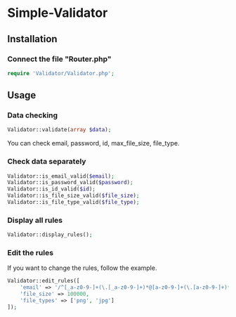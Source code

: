 # Simple-Validator

## Installation

### Connect the file "Router.php"

```php
require 'Validator/Validator.php';
```

## Usage

### Data checking

```php
Validator::validate(array $data);
```
You can check email, password, id, max_file_size, file_type.

### Check data separately
```php
Validator::is_email_valid($email);
Validator::is_password_valid($password);
Validator::is_id_valid($id);
Validator::is_file_size_valid($file_size);
Validator::is_file_type_valid($file_type);
```

### Display all rules 
```php
Validator::display_rules();
```

### Edit the rules 
If you want to change the rules, follow the example.

```php
Validator::edit_rules([
    'email' => '/^[_a-z0-9-]+(\.[_a-z0-9-]+)*@[a-z0-9-]+(\.[a-z0-9-]+)*(\.[a-z]{2,3})$/',
    'file_size' => 100000,
    'file_types' => ['png', 'jpg']
]);
```